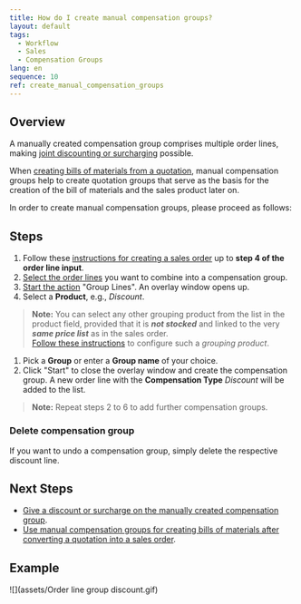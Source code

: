 ```yaml
---
title: How do I create manual compensation groups?
layout: default
tags:
  - Workflow
  - Sales
  - Compensation Groups
lang: en
sequence: 10
ref: create_manual_compensation_groups
---
```


## Overview
A manually created compensation group comprises multiple order lines, making [joint discounting or surcharging](Order_line_group_discount) possible.

When [creating bills of materials from a quotation](Create_BOM_upon_SO_generation), manual compensation groups help to create quotation groups that serve as the basis for the creation of the bill of materials and the sales product later on.

In order to create manual compensation groups, please proceed as follows:

## Steps
1. Follow these [instructions for creating a sales order](SalesOrder_recording) up to **step 4 of the order line input**.
1. [Select the order lines](RecordSelection) you want to combine into a compensation group.
1. [Start the action](StartAction) "Group Lines". An overlay window opens up.
1. Select a **Product**, e.g., *Discount*.
 >**Note:** You can select any other grouping product from the list in the product field, provided that it is ***not stocked*** and linked to the very ***same price list*** as in the sales order.<br>
 [Follow these instructions](Add_grouping_product) to configure such a *grouping product*.

1. Pick a **Group** or enter a **Group name** of your choice.
1. Click "Start" to close the overlay window and create the compensation group. A new order line with the **Compensation Type** *Discount* will be added to the list.
 >**Note:** Repeat steps 2 to 6 to add further compensation groups.

### Delete compensation group
If you want to undo a compensation group, simply delete the respective discount line.

## Next Steps
- [Give a discount or surcharge on the manually created compensation group](Order_line_group_discount).
- [Use manual compensation groups for creating bills of materials after converting a quotation into a sales order](Create_BOM_upon_SO_generation).

## Example
![](assets/Order line group discount.gif)
